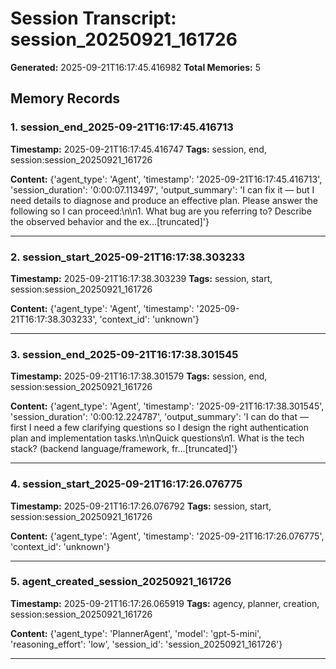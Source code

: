 # Session Transcript: session_20250921_161726

**Generated:** 2025-09-21T16:17:45.416982
**Total Memories:** 5

## Memory Records

### 1. session_end_2025-09-21T16:17:45.416713

**Timestamp:** 2025-09-21T16:17:45.416747
**Tags:** session, end, session:session_20250921_161726

**Content:** {'agent_type': 'Agent', 'timestamp': '2025-09-21T16:17:45.416713', 'session_duration': '0:00:07.113497', 'output_summary': 'I can fix it — but I need details to diagnose and produce an effective plan. Please answer the following so I can proceed:\n\n1. What bug are you referring to? Describe the observed behavior and the ex...[truncated]'}

---

### 2. session_start_2025-09-21T16:17:38.303233

**Timestamp:** 2025-09-21T16:17:38.303239
**Tags:** session, start, session:session_20250921_161726

**Content:** {'agent_type': 'Agent', 'timestamp': '2025-09-21T16:17:38.303233', 'context_id': 'unknown'}

---

### 3. session_end_2025-09-21T16:17:38.301545

**Timestamp:** 2025-09-21T16:17:38.301579
**Tags:** session, end, session:session_20250921_161726

**Content:** {'agent_type': 'Agent', 'timestamp': '2025-09-21T16:17:38.301545', 'session_duration': '0:00:12.224787', 'output_summary': 'I can do that — first I need a few clarifying questions so I design the right authentication plan and implementation tasks.\n\nQuick questions\n1. What is the tech stack? (backend language/framework, fr...[truncated]'}

---

### 4. session_start_2025-09-21T16:17:26.076775

**Timestamp:** 2025-09-21T16:17:26.076792
**Tags:** session, start, session:session_20250921_161726

**Content:** {'agent_type': 'Agent', 'timestamp': '2025-09-21T16:17:26.076775', 'context_id': 'unknown'}

---

### 5. agent_created_session_20250921_161726

**Timestamp:** 2025-09-21T16:17:26.065919
**Tags:** agency, planner, creation, session:session_20250921_161726

**Content:** {'agent_type': 'PlannerAgent', 'model': 'gpt-5-mini', 'reasoning_effort': 'low', 'session_id': 'session_20250921_161726'}

---

